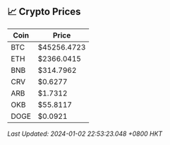 ## 📈 Crypto Prices

| Coin | Price |
| ---- | ----- |
| BTC | $45256.4723 |
| ETH | $2366.0415 |
| BNB | $314.7962 |
| CRV | $0.6277 |
| ARB | $1.7312 |
| OKB | $55.8117 |
| DOGE | $0.0921 |

_Last Updated: 2024-01-02 22:53:23.048 +0800 HKT_